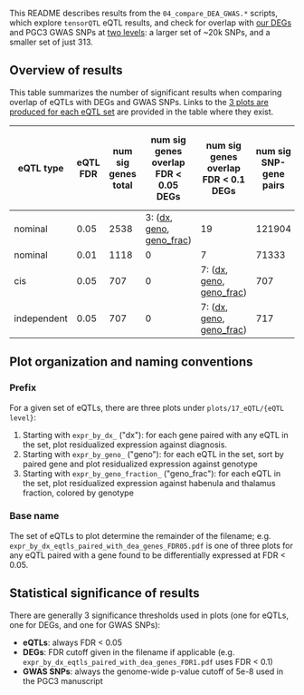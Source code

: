 This README describes results from the `04_compare_DEA_GWAS.*` scripts, which explore `tensorQTL` eQTL results, and check for overlap with [our DEGs](https://github.com/LieberInstitute/Habenula_Pilot/blob/d3810a75cb9dba46b14e6cb51a3bdac44c8abe1d/code/17_eQTL/04_compare_DEA_GWAS.R#L33-L36) and PGC3 GWAS SNPs at [two levels](https://github.com/LieberInstitute/Habenula_Pilot/blob/d3810a75cb9dba46b14e6cb51a3bdac44c8abe1d/code/17_eQTL/04_compare_DEA_GWAS.R#L37-L43): a larger set of ~20k SNPs, and a smaller set of just 313.

## Overview of results

This table summarizes the number of significant results when comparing overlap of eQTLs with DEGs and GWAS SNPs. Links to the [3 plots are produced for each eQTL set](#plot-organization-and-naming-conventions) are provided in the table where they exist.

| eQTL type | eQTL FDR | num sig genes total | num sig genes overlap FDR < 0.05 DEGs | num sig genes overlap FDR < 0.1 DEGs | num sig SNP-gene pairs | num sig SNPs overlap GWAS 313 p < 5e-8 | num sig SNPs overlap GWAS 20k p < 5e-8 | trifectas at DEG FDR < 0.05 | trifectas at DEG FDR < 0.1 |
| ----- | ----- | ------- | ------- | ------- | ------- | ------- | ------- | ------- | ------- |
| nominal | 0.05 | 2538 | 3: ([dx](https://github.com/LieberInstitute/Habenula_Pilot/blob/master/plots/17_eQTL/nominal/expr_by_dx_eqtls_paired_with_dea_genes_FDR05.pdf), [geno](https://github.com/LieberInstitute/Habenula_Pilot/blob/master/plots/17_eQTL/nominal/expr_by_geno_eqtls_paired_with_dea_genes_FDR05.pdf), [geno_frac](https://github.com/LieberInstitute/Habenula_Pilot/blob/master/plots/17_eQTL/nominal/expr_by_geno_fraction_eqtls_paired_with_dea_genes_FDR05.pdf)) | 19 | 121904 | 11 | 4041 | 0 | 0 |
| nominal | 0.01 | 1118 | 0 | 7 | 71333 | 6 | 3070 | 0 | 0 |
| cis | 0.05 | 707 | 0 | 7: ([dx](https://github.com/LieberInstitute/Habenula_Pilot/blob/master/plots/17_eQTL/cis/expr_by_dx_eqtls_paired_with_dea_genes_FDR1.pdf), [geno](https://github.com/LieberInstitute/Habenula_Pilot/blob/master/plots/17_eQTL/cis/expr_by_geno_eqtls_paired_with_dea_genes_FDR1.pdf), [geno_frac](https://github.com/LieberInstitute/Habenula_Pilot/blob/master/plots/17_eQTL/cis/expr_by_geno_fraction_eqtls_paired_with_dea_genes_FDR1.pdf)) | 707 | 0 | 15 | 0 | 0 |
| independent | 0.05 | 707 | 0 | 7: ([dx](https://github.com/LieberInstitute/Habenula_Pilot/blob/master/plots/17_eQTL/independent/expr_by_dx_eqtls_paired_with_dea_genes_FDR1.pdf), [geno](https://github.com/LieberInstitute/Habenula_Pilot/blob/master/plots/17_eQTL/independent/expr_by_geno_eqtls_paired_with_dea_genes_FDR1.pdf), [geno_frac](https://github.com/LieberInstitute/Habenula_Pilot/blob/master/plots/17_eQTL/independent/expr_by_geno_fraction_eqtls_paired_with_dea_genes_FDR1.pdf)) | 717 | 0 | 15: ([dx](https://github.com/LieberInstitute/Habenula_Pilot/blob/master/plots/17_eQTL/independent/expr_by_dx_wide_gwas_eqtls.pdf), [geno](https://github.com/LieberInstitute/Habenula_Pilot/blob/master/plots/17_eQTL/independent/expr_by_geno_wide_gwas_eqtls.pdf), [geno_frac](https://github.com/LieberInstitute/Habenula_Pilot/blob/master/plots/17_eQTL/independent/expr_by_geno_fraction_wide_gwas_eqtls.pdf)) | 0 | 0 |

## Plot organization and naming conventions

### Prefix

For a given set of eQTLs, there are three plots under `plots/17_eQTL/{eQTL level}`:

1. Starting with `expr_by_dx_` ("dx"): for each gene paired with any eQTL in the set, plot residualized expression against diagnosis.
2. Starting with `expr_by_geno_` ("geno"): for each eQTL in the set, sort by paired gene and plot residualized expression against genotype
3. Starting with `expr_by_geno_fraction_` ("geno_frac"): for each eQTL in the set, plot residualized expression against habenula and thalamus fraction, colored by genotype

### Base name

The set of eQTLs to plot determine the remainder of the filename; e.g. `expr_by_dx_eqtls_paired_with_dea_genes_FDR05.pdf` is one of three plots for any eQTL paired with a gene found to be differentially expressed at FDR < 0.05.

## Statistical significance of results

There are generally 3 significance thresholds used in plots (one for eQTLs, one for DEGs, and one for GWAS SNPs):

- **eQTLs**: always FDR < 0.05
- **DEGs**: FDR cutoff given in the filename if applicable (e.g. `expr_by_dx_eqtls_paired_with_dea_genes_FDR1.pdf` uses FDR < 0.1)
- **GWAS SNPs**: always the genome-wide p-value cutoff of 5e-8 used in the PGC3 manuscript
